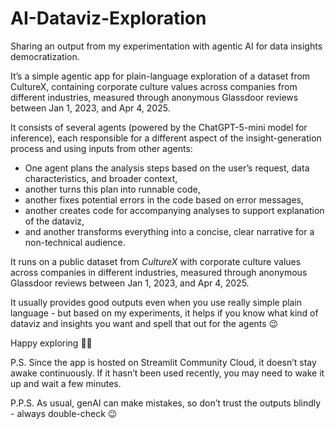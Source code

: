 # AI-Dataviz-Exploration

Sharing an output from my experimentation with agentic AI for data insights democratization.

It’s a simple agentic app for plain-language exploration of a dataset from CultureX, containing corporate culture values across companies from different industries, measured through anonymous Glassdoor reviews between Jan 1, 2023, and Apr 4, 2025.

It consists of several agents (powered by the ChatGPT-5-mini model for inference), each responsible for a different aspect of the insight-generation process and using inputs from other agents:

* One agent plans the analysis steps based on the user’s request, data characteristics, and broader context,
* another turns this plan into runnable code,
* another fixes potential errors in the code based on error messages,
* another creates code for accompanying analyses to support explanation of the dataviz,
* and another transforms everything into a concise, clear narrative for a non-technical audience.

It runs on a public dataset from *CultureX* with corporate culture values across companies in different industries, measured through anonymous Glassdoor reviews between Jan 1, 2023, and Apr 4, 2025.

It usually provides good outputs even when you use really simple plain language - but based on my experiments, it helps if you know what kind of dataviz and insights you want and spell that out for the agents 😉

Happy exploring 🕵️‍♀️

P.S. Since the app is hosted on Streamlit Community Cloud, it doesn’t stay awake continuously. If it hasn’t been used recently, you may need to wake it up and wait a few minutes.

P.P.S. As usual, genAI can make mistakes, so don’t trust the outputs blindly - always double-check 😉
